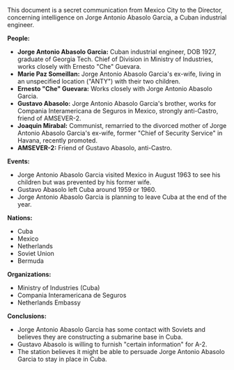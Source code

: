 This document is a secret communication from Mexico City to the Director, concerning intelligence on Jorge Antonio Abasolo Garcia, a Cuban industrial engineer.

**People:**

*   **Jorge Antonio Abasolo Garcia:** Cuban industrial engineer, DOB 1927, graduate of Georgia Tech. Chief of Division in Ministry of Industries, works closely with Ernesto "Che" Guevara.
*   **Marie Paz Someillan:** Jorge Antonio Abasolo Garcia's ex-wife, living in an unspecified location ("ANTY") with their two children.
*   **Ernesto "Che" Guevara:** Works closely with Jorge Antonio Abasolo Garcia.
*   **Gustavo Abasolo:** Jorge Antonio Abasolo Garcia's brother, works for Compania Interamericana de Seguros in Mexico, strongly anti-Castro, friend of AMSEVER-2.
*   **Joaquin Mirabal:** Communist, remarried to the divorced mother of Jorge Antonio Abasolo Garcia's ex-wife, former "Chief of Security Service" in Havana, recently promoted.
*   **AMSEVER-2:** Friend of Gustavo Abasolo, anti-Castro.

**Events:**

*   Jorge Antonio Abasolo Garcia visited Mexico in August 1963 to see his children but was prevented by his former wife.
*   Gustavo Abasolo left Cuba around 1959 or 1960.
*   Jorge Antonio Abasolo Garcia is planning to leave Cuba at the end of the year.

**Nations:**

*   Cuba
*   Mexico
*   Netherlands
*   Soviet Union
*   Bermuda

**Organizations:**

*   Ministry of Industries (Cuba)
*   Compania Interamericana de Seguros
*   Netherlands Embassy

**Conclusions:**

*   Jorge Antonio Abasolo Garcia has some contact with Soviets and believes they are constructing a submarine base in Cuba.
*   Gustavo Abasolo is willing to furnish "certain information" for A-2.
*   The station believes it might be able to persuade Jorge Antonio Abasolo Garcia to stay in place in Cuba.
